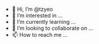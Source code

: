 - 👋 Hi, I’m @tzyeo
- 👀 I’m interested in ...
- 🌱 I’m currently learning ...
- 💞️ I’m looking to collaborate on ...
- 📫 How to reach me ...

<!---
tzyeo/tzyeo is a ✨ special ✨ repository because its `README.md` (this file) appears on your GitHub profile.
You can click the Preview link to take a look at your changes.
--->
